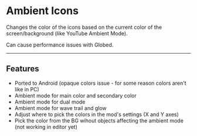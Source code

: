 # Ambient Icons

Changes the color of the icons based on the current color of the screen/background (like <cr>YouTube</c> Ambient Mode).

Can cause performance issues with <cy>Globed</c>.

---

## Features

- Ported to Android (<cy>opaque colors</c> issue - for some reason colors aren't like in PC)
- Ambient mode for main color and secondary color
- Ambient mode for dual mode
- Ambient mode for wave trail and glow
- Adjust where to pick the colors in the mod's settings (X and Y axes)
- Pick the color from the BG wihout objects affecting the ambient mode (not working in editor yet)